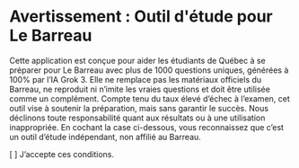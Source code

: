 # Avertissement : Outil d'étude pour Le Barreau

Cette application est conçue pour aider les étudiants de Québec à se préparer pour Le Barreau avec plus de 1000 questions uniques, générées à 100% par l’IA Grok 3. Elle ne remplace pas les matériaux officiels du Barreau, ne reproduit ni n’imite les vraies questions et doit être utilisée comme un complément. Compte tenu du taux élevé d’échec à l’examen, cet outil vise à soutenir la préparation, mais sans garantir le succès. Nous déclinons toute responsabilité quant aux résultats ou à une utilisation inappropriée. En cochant la case ci-dessous, vous reconnaissez que c’est un outil d’étude indépendant, non affilié au Barreau.

[ ] J’accepte ces conditions.
